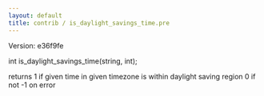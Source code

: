 ```yaml
---
layout: default
title: contrib / is_daylight_savings_time.pre
---
```


Version: e36f9fe

int is_daylight_savings_time(string, int);

returns  1 if given time in given timezone is within daylight saving region
    0 if not
    -1 on error
